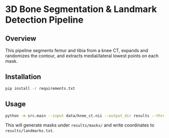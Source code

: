 # 3D Bone Segmentation & Landmark Detection Pipeline

## Overview
This pipeline segments femur and tibia from a knee CT, expands and randomizes the contour, and extracts medial/lateral lowest points on each mask.

## Installation
```bash
pip install -r requirements.txt
```

## Usage
```bash
python -m src.main --input data/knee_ct.nii --output_dir results --threshold 300 --expand1 2 --expand2 4
```

This will generate masks under `results/masks/` and write coordinates to `results/landmarks.txt`.